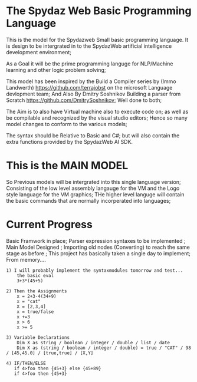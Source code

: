 ﻿# The Spydaz Web Basic Programming Language

This is the model for the Spydazweb Small basic programming language.
It is design to be intergrated in to the SpydazWeb artificial intelligence development environment;

As a Goal it will be the prime programming languge for NLP/Machine learning and other logic problem solving;

This model has been inspired by the Build a Compiler series by (Immo Landwerth) https://github.com/terrajobst on the microsoft Language devlopment team;
And Also By Dmitry Soshnikov Building a parser from Scratch https://github.com/DmitrySoshnikov;
Well done to both;

The Aim is to also have Virtual machine also to execute code on; as well as be compilable and recognized by the visual studio editors;
Hence so many model changes to conform to the various models;

The syntax should be Relative to Basic and C#; but will also contain the extra functions provided by the SpydazWeb AI SDK.
 
# This is the MAIN MODEL
So Previous models will be intergrated into this single language version; 
Consisting of the low level assembly langauge for the VM and the Logo style language for the VM graphics; THe higher level languge will contain the basic commands that are normally incorperated into languages;
 
# Current Progress
Basic Framwork in place; 
Parser expression syntaxes to be implemented ; 
Main Model Designed ;
Importing old nodes (Converting) to reach the same stage as before ; 
This project has basically taken a single day to implement; From memory.... 

    1) I will probably implement the syntaxmodules tomorrow and test... 
        the basic eval 
        3+3*(45+5)

    2) Then the Assignments 
        x = 2+3-4(34+9)
        x = "cat"
        X = [2,3,4]
        x = true/false
        x +=3
        x > 6
        x >= 5

    3) Variable Declarations 
        Dim X as string / boolean / integer / double / list / date
        Dim X as (string / boolean / integer / double) = true / "CAT" / 98 / [45,45.0] / [true,true] / [X,Y]
        
    4) IF/THEN/ELSE
       if 4>foo then {45+3} else {45+89}
       if 4>foo then {45+3} 
      
      
       


